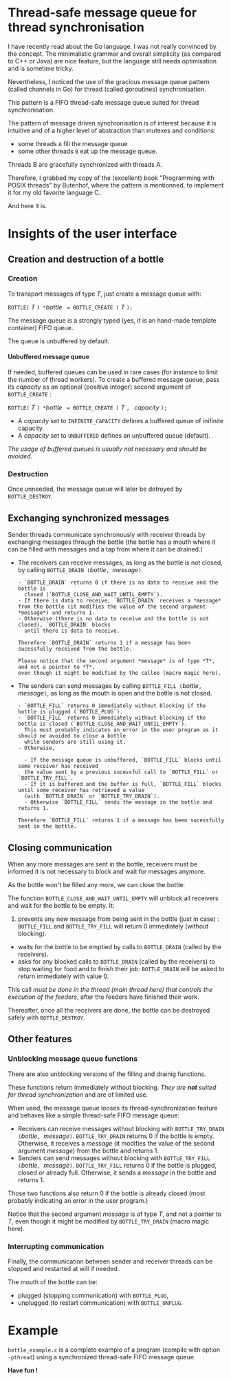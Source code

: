 Thread-safe message queue for thread synchronisation
====================================================

I have recently read about the Go language. I was not really convinced by the concept.
The minimalistic grammar and overall simplicity (as compared to C++ or Java) are nice feature,
but the language still needs optimisation and is sometime tricky.

Nevertheless, I noticed the use of the gracious message queue pattern (called channels in Go) for thread (called goroutines) synchronisation.

This pattern is a FIFO thread-safe message queue suited for thread synchronisation.

The pattern of message driven synchronisation is of interest because it is intuitive and of a higher level of abstraction than
mutexes and conditions:

- some threads `A` fill the message queue
- some other threads `B` eat up the message queue.

Threads B are gracefully synchronized with threads A.

Therefore, I grabbed my copy of the (excellent) book "Programming with POSIX threads" by Butenhof, where the pattern is mentionned, to
implement it for my old favorite language C.

And here it is.

# Insights of the user interface

## Creation and destruction of a bottle

### Creation

To transport messages of type *T*, just create a message queue with:

`BOTTLE(` *T* `) *`*bottle* ` = BOTTLE_CREATE (` *T* `);`

The message queue is a strongly typed (yes, it is an hand-made template container) FIFO queue.

The queue is unbuffered by default.

#### Unbuffered message queue

If needed, buffered queues can be used in rare cases (for instance to limit the number of thread workers).
To create a buffered message queue, pass its *capacity* as an optional (positive integer) second argument of `BOTTLE_CREATE` :

`BOTTLE(` *T* `) *`*bottle* ` = BOTTLE_CREATE (` *T* `, ` *capacity* `);`

- A *capacity* set to `INFINITE_CAPACITY` defines a buffered queue of inifinite capacity.
- A *capacity* set to `UNBUFFERED` defines an unbuffered queue (default).

*The usage of buffered queues is usually not necessary and should be avoided.*

### Destruction

Once unneeded, the message queue will later be detroyed by `BOTTLE_DESTROY`.

## Exchanging synchronized messages

Sender threads communicate synchronously with receiver threads by exchanging messages through the bottle
(the bottle has a mouth where it can be filled with messages and a tap from where it can be drained.)

- The receivers can receive messages, as long as the bottle is not closed, by calling `BOTTLE_DRAIN (`*bottle*`, `*message*`)`.

      - `BOTTLE_DRAIN` returns 0 if there is no data to receive and the bottle is
        closed (`BOTTLE_CLOSE_AND_WAIT_UNTIL_EMPTY`).
      - If there is data to receive, `BOTTLE_DRAIN` receives a *message* from the bottle (it modifies the value of the second argument *message*) and returns 1.
      - Otherwise (there is no data to receive and the bottle is not closed), `BOTTLE_DRAIN` blocks
        until there is data to receive.

      Therefore `BOTTLE_DRAIN` returns 1 if a message has been sucessfully received from the bottle.

      Please notice that the second argument *message* is of type *T*, and not a pointer to *T*,
      even though it might be modified by the callee (macro magic here).
  
- The senders can send messages by calling `BOTTLE_FILL (`*bottle*`, `*message*`)`, as long as the mouth is open
  and the botlle is not closed.

      - `BOTTLE_FILL` returns 0 immediately without blocking if the bottle is plugged (`BOTTLE_PLUG`).
      - `BOTTLE_FILL` returns 0 immediately without blocking if the bottle is closed (`BOTTLE_CLOSE_AND_WAIT_UNTIL_EMPTY`).
        This most probably indicates an error in the user program as it should ne avoided to close a bottle
        while senders are still using it.
      - Otherwise,

        - If the message queue is unbuffered, `BOTTLE_FILL` blocks until some receiver has received
        the value sent by a previous sucessful call to `BOTTLE_FILL` or `BOTTLE_TRY_FILL`.
        - If it is buffered and the buffer is full, `BOTTLE_FILL` blocks until some receiver has retrieved a value
        (with `BOTTLE_DRAIN` or `BOTTLE_TRY_DRAIN`).
        - Otherwise `BOTTLE_FILL` sends the message in the bottle and returns 1.

      Therefore `BOTTLE_FILL` returns 1 if a message has been sucessfully sent in the bottle.

## Closing communication

When any more messages are sent in the bottle,
receivers must be informed it is not necessary to block and wait for messages anymore.

As the bottle won't be filled any more, we can close the bottle:

The function `BOTTLE_CLOSE_AND_WAIT_UNTIL_EMPTY` will unblock all receivers and wait for the bottle to be empty.
It:

1. prevents any new message from being sent in the bottle (just in case) :
  `BOTTLE_FILL` and `BOTTLE_TRY_FILL` will return 0 immediately (without blocking). 
- waits for the bottle to be emptied by calls to `BOTTLE_DRAIN` (called by the receivers).
- asks for any blocked calls to `BOTTLE_DRAIN` (called by the receivers) to stop waiting for food and to finish their job:
  `BOTTLE_DRAIN` will be asked to return immediately with value 0.

This call *must be done in the thread (main thread here) that controls the execution of the feeders*,
after the feeders have finished their work.

Thereafter, once all the receivers are done, the bottle can be destroyed safely with `BOTTLE_DESTROY`.

## Other features

### Unblocking message queue functions

There are also unblocking versions of the filling and drainig functions.

These functions return immediately without blocking. *They are **not** suited for thread synchronization* and are of limited use.

When used, the message queue looses its thread-synchronization feature and
behaves like a simple thread-safe FIFO message queue:

- Receivers can receive messages without blocking with `BOTTLE_TRY_DRAIN (`*bottle*`, `*message*`)`.
`BOTTLE_TRY_DRAIN` returns 0 if the bottle is empty.
Otherwise, it receives a *message* (it modifies the value of the second argument *message*) from the bottle and returns 1.
- Senders can send messages without blocking with `BOTTLE_TRY_FILL (`*bottle*`, `*message*`)`.
`BOTTLE_TRY_FILL` returns 0 if the bottle is plugged, closed or already full.
Otherwise, it sends a *message* in the bottle and returns 1.

Those two functions also return 0 if the bottle is already closed (most probably indicating an error in the user program.)

Notice that the second argument *message* is of type *T*, and not a pointer to *T*,
even though it might be modified by `BOTTLE_TRY_DRAIN` (macro magic here).

### Interrupting communication

Finally, the communication between sender and receiver threads can be stopped and restarted at will if needed.

The mouth of the bottle can be:

- plugged (stopping communication) with `BOTTLE_PLUG`,
- unplugged (to restart communication) with `BOTTLE_UNPLUG`.

# Example

`bottle_example.c` is a complete example of a program (compile with option `-pthread`)
using a synchronized thread-safe FIFO message queue.

**Have fun !**
